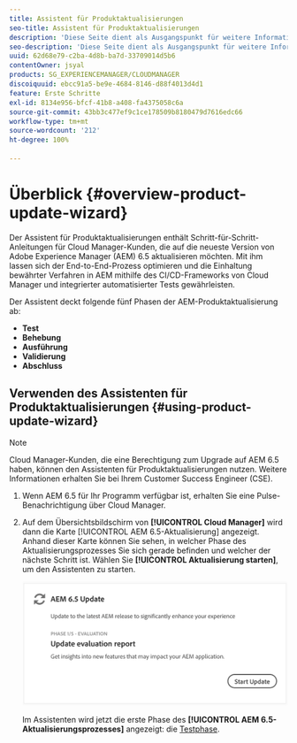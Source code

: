 ```yaml
---
title: Assistent für Produktaktualisierungen
seo-title: Assistent für Produktaktualisierungen
description: 'Diese Seite dient als Ausgangspunkt für weitere Informationen zum Assistenten für Produktaktualisierungen. '
seo-description: 'Diese Seite dient als Ausgangspunkt für weitere Informationen zum Assistenten für Produktaktualisierungen. '
uuid: 62d68e79-c2ba-4d8b-ba7d-33709014d5b6
contentOwner: jsyal
products: SG_EXPERIENCEMANAGER/CLOUDMANAGER
discoiquuid: ebcc91a5-be9e-4684-8146-d88f4013d4d1
feature: Erste Schritte
exl-id: 8134e956-bfcf-41b8-a408-fa4375058c6a
source-git-commit: 43bb3c477ef9c1ce178509b8180479d7616edc66
workflow-type: tm+mt
source-wordcount: '212'
ht-degree: 100%

---
```


# Überblick {#overview-product-update-wizard}

Der Assistent für Produktaktualisierungen enthält Schritt-für-Schritt-Anleitungen für Cloud Manager-Kunden, die auf die neueste Version von Adobe Experience Manager (AEM) 6.5 aktualisieren möchten. Mit ihm lassen sich der End-to-End-Prozess optimieren und die Einhaltung bewährter Verfahren in AEM mithilfe des CI/CD-Frameworks von Cloud Manager und integrierter automatisierter Tests gewährleisten.

Der Assistent deckt folgende fünf Phasen der AEM-Produktaktualisierung ab:

* **Test**
* **Behebung**
* **Ausführung**
* **Validierung**
* **Abschluss**


## Verwenden des Assistenten für Produktaktualisierungen {#using-product-update-wizard}

>[!NOTE]
>
>Cloud Manager-Kunden, die eine Berechtigung zum Upgrade auf AEM 6.5 haben, können den Assistenten für Produktaktualisierungen nutzen. Weitere Informationen erhalten Sie bei Ihrem Customer Success Engineer (CSE).

1. Wenn AEM 6.5 für Ihr Programm verfügbar ist, erhalten Sie eine Pulse-Benachrichtigung über Cloud Manager.

1. Auf dem Übersichtsbildschirm von **[!UICONTROL Cloud Manager]** wird dann die Karte [!UICONTROL AEM 6.5-Aktualisierung] angezeigt. Anhand dieser Karte können Sie sehen, in welcher Phase des Aktualisierungsprozesses Sie sich gerade befinden und welcher der nächste Schritt ist. Wählen Sie **[!UICONTROL Aktualisierung starten]**, um den Assistenten zu starten.

   ![](assets/Start-Update.png)

   Im Assistenten wird jetzt die erste Phase des **[!UICONTROL AEM 6.5-Aktualisierungsprozesses]** angezeigt: die [Testphase](evaluation.md).
